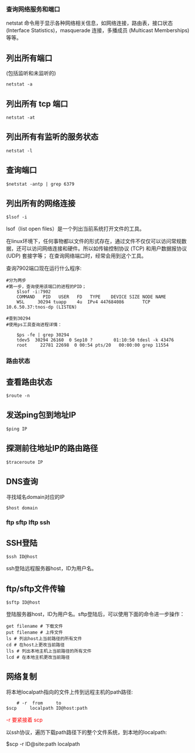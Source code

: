 
<h3>查询网络服务和端口</h3>

netstat 命令用于显示各种网络相关信息，如网络连接，路由表，接口状态 (Interface Statistics)，masquerade 连接，多播成员 (Multicast Memberships) 等等。

## 列出所有端口

(包括监听和未监听的)

```
netstat -a
```

## 列出所有 tcp 端口

```
netstat -at
```

## 列出所有有监听的服务状态

```
netstat -l
```

## 查询端口

```
$netstat -antp | grep 6379
```

## 列出所有的网络连接

```
$lsof -i
```

lsof（list open files）是一个列出当前系统打开文件的工具。

在linux环境下，任何事物都以文件的形式存在，通过文件不仅仅可以访问常规数据，还可以访问网络连接和硬件。所以如传输控制协议 (TCP) 和用户数据报协议 (UDP) 套接字等； 在查询网络端口时，经常会用到这个工具。

查询7902端口现在运行什么程序:

```
#分为两步
#第一步，查询使用该端口的进程的PID；
    $lsof -i:7902
    COMMAND   PID   USER   FD   TYPE    DEVICE SIZE NODE NAME
    WSL     30294 tuapp    4u  IPv4 447684086       TCP 10.6.50.37:tnos-dp (LISTEN)

#查到30294
#使用ps工具查询进程详情：

    $ps -fe | grep 30294
    tdev5  30294 26160  0 Sep10 ?        01:10:50 tdesl -k 43476
    root     22781 22698  0 00:54 pts/20   00:00:00 grep 11554
```

<h3>路由状态</h3>

## 查看路由状态

```
$route -n
```

## 发送ping包到地址IP

```
$ping IP
```

## 探测前往地址IP的路由路径

```
$traceroute IP
```

## DNS查询

寻找域名domain对应的IP

```
$host domain
```

<h3>ftp sftp lftp ssh</h3>

## SSH登陆

```
$ssh ID@host
```

ssh登陆远程服务器host，ID为用户名。


## ftp/sftp文件传输

```
$sftp ID@host
```

登陆服务器host，ID为用户名。sftp登陆后，可以使用下面的命令进一步操作：

```
get filename # 下载文件
put filename # 上传文件
ls # 列出host上当前路径的所有文件
cd # 在host上更改当前路径
lls # 列出本地主机上当前路径的所有文件
lcd # 在本地主机更改当前路径
```


## 网络复制

将本地localpath指向的文件上传到远程主机的path路径:

```
    # -r  from     to
$scp     localpath ID@host:path
```

<span style="color: red">-r 要紧接着 scp</span>

以ssh协议，遍历下载path路径下的整个文件系统，到本地的localpath:

$scp -r ID@site:path localpath
